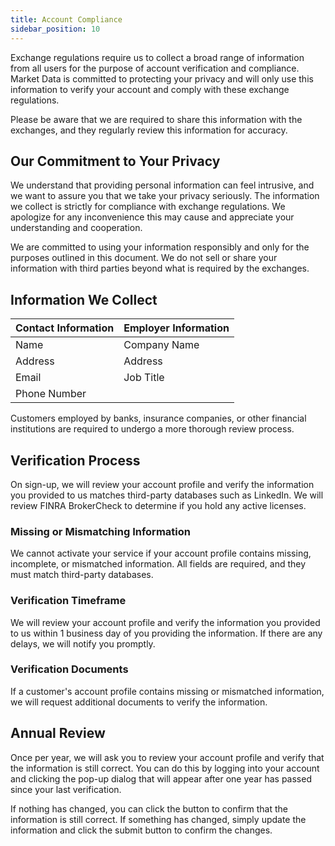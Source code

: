 ```yaml
---
title: Account Compliance
sidebar_position: 10
---
```


Exchange regulations require us to collect a broad range of information from all users for the purpose of account verification and compliance. Market Data is committed to protecting your privacy and will only use this information to verify your account and comply with these exchange regulations.

Please be aware that we are required to share this information with the exchanges, and they regularly review this information for accuracy.

## Our Commitment to Your Privacy

We understand that providing personal information can feel intrusive, and we want to assure you that we take your privacy seriously. The information we collect is strictly for compliance with exchange regulations. We apologize for any inconvenience this may cause and appreciate your understanding and cooperation.

We are committed to using your information responsibly and only for the purposes outlined in this document. We do not sell or share your information with third parties beyond what is required by the exchanges.

## Information We Collect

| Contact Information | Employer Information |
|---------------------|----------------------|
| Name                | Company Name         |
| Address             | Address              |
| Email               | Job Title            |
| Phone Number        |                      |

Customers employed by banks, insurance companies, or other financial institutions are required to undergo a more thorough review process.

## Verification Process

On sign-up, we will review your account profile and verify the information you provided to us matches third-party databases such as LinkedIn. We will review FINRA BrokerCheck to determine if you hold any active licenses.

### Missing or Mismatching Information

We cannot activate your service if your account profile contains missing, incomplete, or mismatched information. All fields are required, and they must match third-party databases.

### Verification Timeframe

We will review your account profile and verify the information you provided to us within 1 business day of you providing the information. If there are any delays, we will notify you promptly.

### Verification Documents

If a customer's account profile contains missing or mismatched information, we will request additional documents to verify the information.

## Annual Review

Once per year, we will ask you to review your account profile and verify that the information is still correct. You can do this by logging into your account and clicking the pop-up dialog that will appear after one year has passed since your last verification.

If nothing has changed, you can click the button to confirm that the information is still correct. If something has changed, simply update the information and click the submit button to confirm the changes.